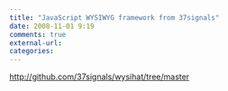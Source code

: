 ```yaml
---
title: "JavaScript WYSIWYG framework from 37signals"
date: 2008-11-01 9:19
comments: true
external-url:
categories:
---
```

<http://github.com/37signals/wysihat/tree/master>
